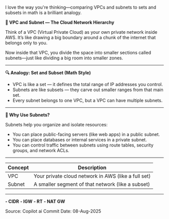 I love the way you're thinking—comparing VPCs and subnets to sets and subsets in math is a brilliant analogy.

**🧠 VPC and Subnet — The Cloud Network Hierarchy**

Think of a VPC (Virtual Private Cloud) as your own private network inside AWS. It’s like drawing a big boundary around a chunk of the internet that belongs only to you.

Now inside that VPC, you divide the space into smaller sections called subnets—just like dividing a big room into smaller zones.

---

**🔍 Analogy: Set and Subset (Math Style)**

- VPC is like a set — it defines the total range of IP addresses you control.
- Subnets are like subsets — they carve out smaller ranges from that main set.
- Every subnet belongs to one VPC, but a VPC can have multiple subnets.

---

**🧱 Why Use Subnets?**

Subnets help you organize and isolate resources:

- You can place public-facing servers (like web apps) in a public subnet.
- You can place databases or internal services in a private subnet.
- You can control traffic between subnets using route tables, security groups, and network ACLs.


---

|Concept|	Description|
|---|---|
|VPC|	Your private cloud network in AWS (like a full set)|
|Subnet|	A smaller segment of that network (like a subset)|


---

**- CIDR**
**- IGW**
**- RT**
**- NAT GW**










Source: Copilot ai
Commit Date: 08-Aug-2025
